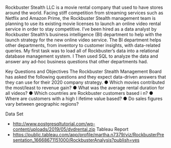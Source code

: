 Rockbuster Stealth LLC is a movie rental company that used to have stores around the
world. Facing stiff competition from streaming services such as Netflix and Amazon Prime,
the Rockbuster Stealth management team is planning to use its existing movie licenses to
launch an online video rental service in order to stay competitive.
I’ve been hired as a data analyst by Rockbuster Stealth’s business intelligence (BI)
department to help with the launch strategy for the new online video service. The BI
department helps other departments, from inventory to customer insights, with data-related
queries. My first task was to load all of Rockbuster’s data into a relational database
management system. I Then used SQL to analyze the data and answer any
ad-hoc business questions that other departments had.


Key Questions and Objectives
The Rockbuster Stealth Management Board has asked the following questions and
they expect data-driven answers that they can use for their 2020 company strategy. 
● Which movies contributed the most/least to revenue gain?
● What was the average rental duration for all videos?
● Which countries are Rockbuster customers based i n?
● Where are customers with a high l ifetime value based?
● Do sales figures vary between geographic regions?

Data Set
- http://www.postgresqltutorial.com/wp-content/uploads/2019/05/dvdrental.zip
Tableau Report 
- https://public.tableau.com/app/profile/martha.n7379/viz/RockbusterPresentation_16668671151000/RockbusterAnalysis?publish=yes
